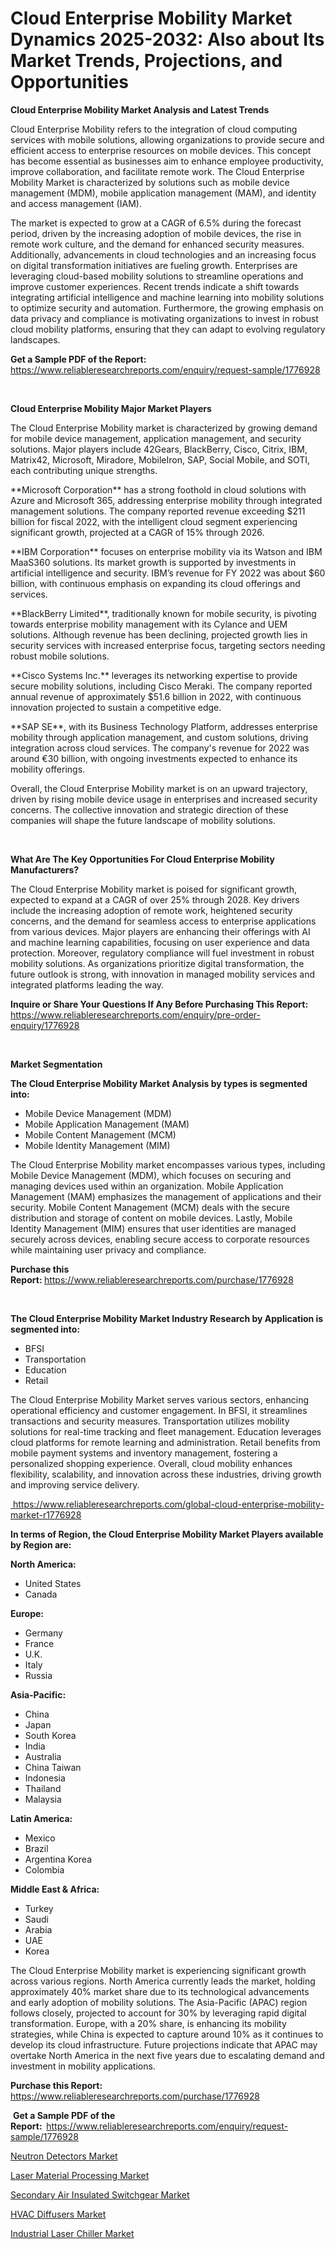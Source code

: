 <p><h1>Cloud Enterprise Mobility Market Dynamics 2025-2032: Also about Its Market Trends, Projections, and Opportunities</h1></p><p><strong>Cloud Enterprise Mobility Market Analysis and Latest Trends</strong></p>
<p><p>Cloud Enterprise Mobility refers to the integration of cloud computing services with mobile solutions, allowing organizations to provide secure and efficient access to enterprise resources on mobile devices. This concept has become essential as businesses aim to enhance employee productivity, improve collaboration, and facilitate remote work. The Cloud Enterprise Mobility Market is characterized by solutions such as mobile device management (MDM), mobile application management (MAM), and identity and access management (IAM).</p><p>The market is expected to grow at a CAGR of 6.5% during the forecast period, driven by the increasing adoption of mobile devices, the rise in remote work culture, and the demand for enhanced security measures. Additionally, advancements in cloud technologies and an increasing focus on digital transformation initiatives are fueling growth. Enterprises are leveraging cloud-based mobility solutions to streamline operations and improve customer experiences. Recent trends indicate a shift towards integrating artificial intelligence and machine learning into mobility solutions to optimize security and automation. Furthermore, the growing emphasis on data privacy and compliance is motivating organizations to invest in robust cloud mobility platforms, ensuring that they can adapt to evolving regulatory landscapes.</p></p>
<p><strong>Get a Sample PDF of the Report:&nbsp;</strong> <a href="https://www.reliableresearchreports.com/enquiry/request-sample/1776928?utm_campaign=3093&utm_medium=2&utm_source=Github&utm_content=ia&utm_term=25032025&utm_id=cloud-enterprise-mobility">https://www.reliableresearchreports.com/enquiry/request-sample/1776928</a></p>
<p>&nbsp;</p>
<p><strong>Cloud Enterprise Mobility Major Market Players</strong></p>
<p><p>The Cloud Enterprise Mobility market is characterized by growing demand for mobile device management, application management, and security solutions. Major players include 42Gears, BlackBerry, Cisco, Citrix, IBM, Matrix42, Microsoft, Miradore, MobileIron, SAP, Social Mobile, and SOTI, each contributing unique strengths.</p><p>**Microsoft Corporation** has a strong foothold in cloud solutions with Azure and Microsoft 365, addressing enterprise mobility through integrated management solutions. The company reported revenue exceeding $211 billion for fiscal 2022, with the intelligent cloud segment experiencing significant growth, projected at a CAGR of 15% through 2026.</p><p>**IBM Corporation** focuses on enterprise mobility via its Watson and IBM MaaS360 solutions. Its market growth is supported by investments in artificial intelligence and security. IBM’s revenue for FY 2022 was about $60 billion, with continuous emphasis on expanding its cloud offerings and services.</p><p>**BlackBerry Limited**, traditionally known for mobile security, is pivoting towards enterprise mobility management with its Cylance and UEM solutions. Although revenue has been declining, projected growth lies in security services with increased enterprise focus, targeting sectors needing robust mobile solutions.</p><p>**Cisco Systems Inc.** leverages its networking expertise to provide secure mobility solutions, including Cisco Meraki. The company reported annual revenue of approximately $51.6 billion in 2022, with continuous innovation projected to sustain a competitive edge.</p><p>**SAP SE**, with its Business Technology Platform, addresses enterprise mobility through application management, and custom solutions, driving integration across cloud services. The company's revenue for 2022 was around €30 billion, with ongoing investments expected to enhance its mobility offerings.</p><p>Overall, the Cloud Enterprise Mobility market is on an upward trajectory, driven by rising mobile device usage in enterprises and increased security concerns. The collective innovation and strategic direction of these companies will shape the future landscape of mobility solutions.</p></p>
<p>&nbsp;</p>
<p><strong>What Are The Key Opportunities For Cloud Enterprise Mobility Manufacturers?</strong></p>
<p><p>The Cloud Enterprise Mobility market is poised for significant growth, expected to expand at a CAGR of over 25% through 2028. Key drivers include the increasing adoption of remote work, heightened security concerns, and the demand for seamless access to enterprise applications from various devices. Major players are enhancing their offerings with AI and machine learning capabilities, focusing on user experience and data protection. Moreover, regulatory compliance will fuel investment in robust mobility solutions. As organizations prioritize digital transformation, the future outlook is strong, with innovation in managed mobility services and integrated platforms leading the way.</p></p>
<p><strong>Inquire or Share Your Questions If Any Before Purchasing This Report:</strong> <a href="https://www.reliableresearchreports.com/enquiry/pre-order-enquiry/1776928?utm_campaign=3093&utm_medium=2&utm_source=Github&utm_content=ia&utm_term=25032025&utm_id=cloud-enterprise-mobility">https://www.reliableresearchreports.com/enquiry/pre-order-enquiry/1776928</a></p>
<p>&nbsp;</p>
<p><strong>Market Segmentation</strong></p>
<p><strong>The Cloud Enterprise Mobility Market Analysis by types is segmented into:</strong></p>
<p><ul><li>Mobile Device Management (MDM)</li><li>Mobile Application Management (MAM)</li><li>Mobile Content Management (MCM)</li><li>Mobile Identity Management (MIM)</li></ul></p>
<p><p>The Cloud Enterprise Mobility market encompasses various types, including Mobile Device Management (MDM), which focuses on securing and managing devices used within an organization. Mobile Application Management (MAM) emphasizes the management of applications and their security. Mobile Content Management (MCM) deals with the secure distribution and storage of content on mobile devices. Lastly, Mobile Identity Management (MIM) ensures that user identities are managed securely across devices, enabling secure access to corporate resources while maintaining user privacy and compliance.</p></p>
<p><strong>Purchase this Report:&nbsp;</strong><a href="https://www.reliableresearchreports.com/purchase/1776928?utm_campaign=3093&utm_medium=2&utm_source=Github&utm_content=ia&utm_term=25032025&utm_id=cloud-enterprise-mobility">https://www.reliableresearchreports.com/purchase/1776928</a></p>
<p>&nbsp;</p>
<p><strong>The Cloud Enterprise Mobility Market Industry Research by Application is segmented into:</strong></p>
<p><ul><li>BFSI</li><li>Transportation</li><li>Education</li><li>Retail</li></ul></p>
<p><p>The Cloud Enterprise Mobility Market serves various sectors, enhancing operational efficiency and customer engagement. In BFSI, it streamlines transactions and security measures. Transportation utilizes mobility solutions for real-time tracking and fleet management. Education leverages cloud platforms for remote learning and administration. Retail benefits from mobile payment systems and inventory management, fostering a personalized shopping experience. Overall, cloud mobility enhances flexibility, scalability, and innovation across these industries, driving growth and improving service delivery.</p></p>
<p><a href="https://www.reliableresearchreports.com/global-cloud-enterprise-mobility-market-r1776928?utm_campaign=3093&utm_medium=2&utm_source=Github&utm_content=ia&utm_term=25032025&utm_id=cloud-enterprise-mobility">&nbsp;https://www.reliableresearchreports.com/global-cloud-enterprise-mobility-market-r1776928</a></p>
<p><strong>In terms of Region, the Cloud Enterprise Mobility Market Players available by Region are:</strong></p>
<p>
    <p> <strong> North America: </strong>
        <ul>
            <li>United States</li>
            <li>Canada</li>
        </ul>
        </p> 
    <p> <strong> Europe: </strong>
        <ul>
            <li>Germany</li>
            <li>France</li>
            <li>U.K.</li>
            <li>Italy</li>
            <li>Russia</li>
        </ul>
        </p> 
    <p> <strong> Asia-Pacific: </strong>
        <ul>
            <li>China</li>
            <li>Japan</li>
            <li>South Korea</li>
            <li>India</li>
            <li>Australia</li>
            <li>China Taiwan</li>
            <li>Indonesia</li>
            <li>Thailand</li>
            <li>Malaysia</li>
        </ul>
        </p> 
    <p> <strong> Latin America: </strong>
        <ul>
            <li>Mexico</li>
            <li>Brazil</li>
            <li>Argentina Korea</li>
            <li>Colombia</li>
        </ul>
        </p> 
    <p> <strong> Middle East & Africa: </strong>
        <ul>
            <li>Turkey</li>
            <li>Saudi</li>
            <li>Arabia</li>
            <li>UAE</li>
            <li>Korea</li>
        </ul>
    </p>
    </p>
<p><p>The Cloud Enterprise Mobility market is experiencing significant growth across various regions. North America currently leads the market, holding approximately 40% market share due to its technological advancements and early adoption of mobility solutions. The Asia-Pacific (APAC) region follows closely, projected to account for 30% by leveraging rapid digital transformation. Europe, with a 20% share, is enhancing its mobility strategies, while China is expected to capture around 10% as it continues to develop its cloud infrastructure. Future projections indicate that APAC may overtake North America in the next five years due to escalating demand and investment in mobility applications.</p></p>
<p><strong>Purchase this Report: </strong><a href="https://www.reliableresearchreports.com/purchase/1776928?utm_campaign=3093&utm_medium=2&utm_source=Github&utm_content=ia&utm_term=25032025&utm_id=cloud-enterprise-mobility">https://www.reliableresearchreports.com/purchase/1776928</a></p>
<p>&nbsp;<strong>Get a Sample PDF of the Report:&nbsp;&nbsp;</strong><a href="https://www.reliableresearchreports.com/enquiry/request-sample/1776928?utm_campaign=3093&utm_medium=2&utm_source=Github&utm_content=ia&utm_term=25032025&utm_id=cloud-enterprise-mobility">https://www.reliableresearchreports.com/enquiry/request-sample/1776928</a></p>
<p><strong></strong></p>
<p><p><a href="https://www.linkedin.com/pulse/projected-cagr-95-report-neutron-detectors-market-analysis-propels-fouue?utm_campaign=3093&utm_medium=2&utm_source=Github&utm_content=ia&utm_term=25032025&utm_id=cloud-enterprise-mobility">Neutron Detectors Market</a></p><p><a href="https://www.linkedin.com/pulse/evolvinglaser-material-processing-marketdynamics-types-applications-emcee?utm_campaign=3093&utm_medium=2&utm_source=Github&utm_content=ia&utm_term=25032025&utm_id=cloud-enterprise-mobility">Laser Material Processing Market</a></p><p><a href="https://www.linkedin.com/pulse/growth-potential-market-share-analysis-secondary-air-insulated-buthe?utm_campaign=3093&utm_medium=2&utm_source=Github&utm_content=ia&utm_term=25032025&utm_id=cloud-enterprise-mobility">Secondary Air Insulated Switchgear Market</a></p><p><a href="https://www.linkedin.com/pulse/hvac-diffusers-market-2025-2032-applications-regional-segments-ehmde?utm_campaign=3093&utm_medium=2&utm_source=Github&utm_content=ia&utm_term=25032025&utm_id=cloud-enterprise-mobility">HVAC Diffusers Market</a></p><p><a href="https://www.linkedin.com/pulse/growth-revenue-insights-industrial-laser-chiller-market-fehoe?utm_campaign=3093&utm_medium=2&utm_source=Github&utm_content=ia&utm_term=25032025&utm_id=cloud-enterprise-mobility">Industrial Laser Chiller Market</a></p></p>